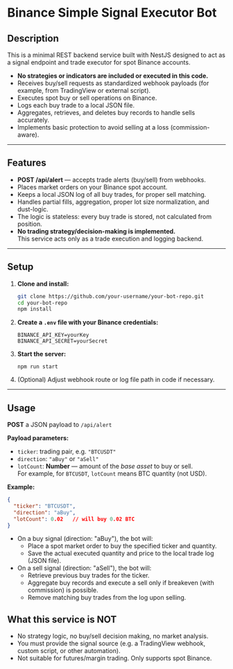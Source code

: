 # Binance Simple Signal Executor Bot

## Description

This is a minimal REST backend service built with NestJS designed to act as a signal endpoint and trade executor for spot Binance accounts.

- **No strategies or indicators are included or executed in this code.**
- Receives buy/sell requests as standardized webhook payloads (for example, from TradingView or external script).
- Executes spot buy or sell operations on Binance.
- Logs each buy trade to a local JSON file.
- Aggregates, retrieves, and deletes buy records to handle sells accurately.
- Implements basic protection to avoid selling at a loss (commission-aware).

---

## Features

- **POST /api/alert** — accepts trade alerts (buy/sell) from webhooks.
- Places market orders on your Binance spot account.
- Keeps a local JSON log of all buy trades, for proper sell matching.
- Handles partial fills, aggregation, proper lot size normalization, and dust-logic.
- The logic is stateless: every buy trade is stored, not calculated from position.
- **No trading strategy/decision-making is implemented.**  
  This service acts only as a trade execution and logging backend.

---

## Setup

1. **Clone and install:**
    ```bash
    git clone https://github.com/your-username/your-bot-repo.git
    cd your-bot-repo
    npm install
    ```
2. **Create a `.env` file with your Binance credentials:**
    ```
    BINANCE_API_KEY=yourKey
    BINANCE_API_SECRET=yourSecret
    ```
3. **Start the server:**
    ```
    npm run start
    ```
4. (Optional) Adjust webhook route or log file path in code if necessary.

---

## Usage

**POST** a JSON payload to `/api/alert`

**Payload parameters:**
- `ticker`: trading pair, e.g. `"BTCUSDT"`
- `direction`: `"aBuy"` or `"aSell"`
- `lotCount`: **Number** — amount of the _base asset_ to buy or sell.  
  For example, for `BTCUSDT`, `lotCount` means BTC quantity (not USD).

**Example:**
```json
{
  "ticker": "BTCUSDT",
  "direction": "aBuy",
  "lotCount": 0.02   // will buy 0.02 BTC
}
```

- On a buy signal (direction: "aBuy"), the bot will:
    - Place a spot market order to buy the specified ticker and quantity.
    - Save the actual executed quantity and price to the local trade log (JSON file).
- On a sell signal (direction: "aSell"), the bot will:
    - Retrieve previous buy trades for the ticker.
    - Aggregate buy records and execute a sell only if breakeven (with commission) is possible.
    - Remove matching buy trades from the log upon selling.

## What this service is NOT
- No strategy logic, no buy/sell decision making, no market analysis.
- You must provide the signal source (e.g. a TradingView webhook, custom script, or other automation).
- Not suitable for futures/margin trading. Only supports spot Binance.